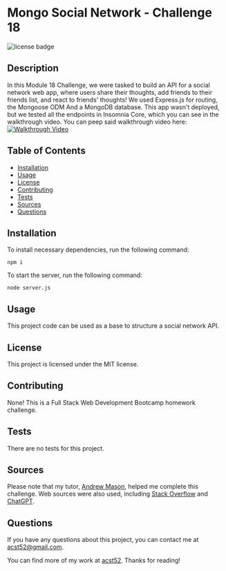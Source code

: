 # Mongo Social Network - Challenge 18

![license badge](https://img.shields.io/badge/license-MIT-brightgreen)

## Description

In this Module 18 Challenge, we were tasked to build an API for a social network web app, where users share their thoughts, add friends to their friends list, and react to friends' thoughts! We used Express.js for routing, the Mongoose ODM And a MongoDB database. This app wasn't deployed, but we tested all the endpoints in Insomnia Core, which you can see in the walkthrough video. You can peep said walkthrough video here: 
[![Walkthrough Video](https://user-images.githubusercontent.com/116177485/234979172-eda6acf0-ff4a-4c55-bea5-75a5c4f355af.png)](https://youtu.be/qIegb-J6Lcw)

## Table of Contents

* [Installation](#installation)
* [Usage](#usage)
* [License](#license)
* [Contributing](#contributing)
* [Tests](#tests)
* [Sources](#sources)
* [Questions](#questions)

## Installation

To install necessary dependencies, run the following command: 
```
npm i
```

To start the server, run the following command: 
```
node server.js
```

## Usage

This project code can be used as a base to structure a social network API.

## License

This project is licensed under the MIT license.

## Contributing

None! This is a Full Stack Web Development Bootcamp homework challenge.

## Tests

There are no tests for this project.

## Sources

Please note that my tutor, [Andrew Mason](https://github.com/atmason90), helped me complete this challenge. Web sources were also used, including [Stack Overflow](https://stackoverflow.com/) and [ChatGPT](https://chat.openai.com).

## Questions

If you have any questions about this project, you can contact me at acst52@gmail.com.

You can find more of my work at [acst52](https://github.com/acst52/). Thanks for reading!
